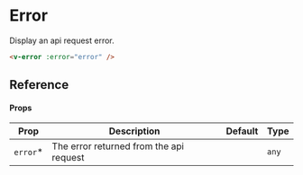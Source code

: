 # Error

Display an api request error.

```html
<v-error :error="error" />
```

## Reference

#### Props

| Prop      | Description                             | Default | Type  |
| --------- | --------------------------------------- | ------- | ----- |
| `error`\* | The error returned from the api request |         | `any` |
